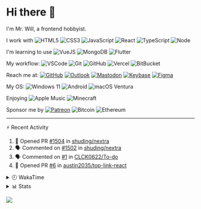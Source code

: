 # Hi there 👋

I'm Mr. Will, a frontend hobbyist.

I work with ![HTML5](https://img.shields.io/badge/HTML5-E34F26.svg?logo=html5&logoColor=white) ![CSS3](https://img.shields.io/badge/CSS3-1572B6.svg?logo=css3&logoColor=white) ![JavaScript](https://img.shields.io/badge/JavaScript-F7DF1E.svg?logo=javascript&logoColor=black) ![React](https://img.shields.io/badge/React-20232a.svg?logo=react&logoColor=61DAFB) ![TypeScript](https://img.shields.io/badge/TypeScript-007ACC.svg?logo=typescript&logoColor=white) ![Node](https://img.shields.io/badge/Node.js-43853D.svg?logo=node.js&logoColor=white)

I'm learning to use ![VueJS](https://img.shields.io/badge/Vue.js-35495e.svg?logo=vue.js&logoColor=4FC08D) ![MongoDB](https://img.shields.io/badge/MongoDB-4ea94b.svg?logo=mongodb&logoColor=white) ![Flutter](https://img.shields.io/badge/Flutter-02569B.svg?logo=flutter&logoColor=white)

My workflow: ![VSCode](https://img.shields.io/badge/VS%20Code-007ACC?logo=visual-studio-code&logoColor=white) ![Git](https://img.shields.io/badge/Git-black?logo=git) ![GitHub](https://img.shields.io/badge/GitHub-181717.svg?logo=github&logoColor=white) ![Vercel](https://img.shields.io/badge/Vercel-333?logo=vercel) ![BitBucket](https://img.shields.io/badge/BitBucket-darkblue?logo=bitbucket)

Reach me at: [![GitHub](https://img.shields.io/badge/GitHub-MrWillCom-181717.svg?logo=github&logoColor=white)](https://github.com/MrWillCom) [![Outlook](https://img.shields.io/badge/Outlook-mr.will.com%40outlook.com-0078D4?logo=microsoft-outlook&logoColor=white)](mailto:mr.will.com@outlook.com) [![Mastodon](https://img.shields.io/badge/Mastodon-@MrWillCom@noc.social-3088D4?logo=mastodon&logoColor=white)](https://noc.social/@MrWillCom) [![Keybase](https://img.shields.io/badge/Keybase-mrwillcom-33A0FF?logo=keybase&logoColor=white)](https://keybase.io/mrwillcom) [![Figma](https://img.shields.io/badge/Figma-MrWillCom-F24E1E?logo=figma&logoColor=white)](https://figma.com/@MrWillCom)

My OS: ![Windows 11](https://img.shields.io/badge/Windows%2011-0078D6?logo=microsoft&logoColor=white) ![Android](https://img.shields.io/badge/Android-3DDC84?logo=android&logoColor=white) ![macOS Ventura](https://img.shields.io/badge/macOS%20Ventura-242524?logo=apple&logoColor=white)

Enjoying ![Apple Music](https://img.shields.io/badge/-Apple%20Music-FA243C.svg?logo=apple-music&logoColor=white) ![Minecraft](https://img.shields.io/badge/Minecraft-JE%201.19.2-62B47A.svg?logo=mojang-studios&logoColor=white)

Sponsor me by [![Patreon](https://img.shields.io/badge/Patreon-MrWillCom-F96854.svg?logo=patreon&logoColor=white)](https://www.patreon.com/MrWillCom) ![Bitcoin](https://img.shields.io/badge/Bitcoin-bc1qd8w0qdjdj8gy6nr4cwvfywsv7w7ysqzwdf7sm5-000000.svg?logo=bitcoin&logoColor=white) ![Ethereum](https://img.shields.io/badge/Ethereum-0x44Baea5016C461aA838ff9B369A60246A9a540Eb-3C3C3D.svg?logo=ethereum&logoColor=white)

---

⚡ Recent Activity

<!--START_SECTION:activity-->
1. 💪 Opened PR [#1504](https://github.com/shuding/nextra/pull/1504) in [shuding/nextra](https://github.com/shuding/nextra)
2. 🗣 Commented on [#1502](https://github.com/shuding/nextra/issues/1502) in [shuding/nextra](https://github.com/shuding/nextra)
3. 🗣 Commented on [#1](https://github.com/CLCK0622/To-do/issues/1) in [CLCK0622/To-do](https://github.com/CLCK0622/To-do)
4. 💪 Opened PR [#6](https://github.com/austin2035/top-link-react/pull/6) in [austin2035/top-link-react](https://github.com/austin2035/top-link-react)
<!--END_SECTION:activity-->

<details>
<summary>🕗 WakaTime</summary>

<!--START_SECTION:waka-->
![Code Time](http://img.shields.io/badge/Code%20Time-313%20hrs%2032%20mins-blue)

**I'm an Early 🐤** 

```text
🌞 Morning      114 commits       ████░░░░░░░░░░░░░░░░░░░░░   17.01 % 
🌆 Daytime      254 commits       █████████░░░░░░░░░░░░░░░░   37.91 % 
🌃 Evening      287 commits       ██████████░░░░░░░░░░░░░░░   42.84 % 
🌙 Night         15 commits       ░░░░░░░░░░░░░░░░░░░░░░░░░   02.24 % 

```
📅 **I'm Most Productive on Wednesday** 

```text
Monday          81 commits       ███░░░░░░░░░░░░░░░░░░░░░░   12.09 % 
Tuesday        112 commits       ████░░░░░░░░░░░░░░░░░░░░░   16.72 % 
Wednesday      126 commits       ████░░░░░░░░░░░░░░░░░░░░░   18.81 % 
Thursday        93 commits       ███░░░░░░░░░░░░░░░░░░░░░░   13.88 % 
Friday          65 commits       ██░░░░░░░░░░░░░░░░░░░░░░░   09.70 % 
Saturday       104 commits       ████░░░░░░░░░░░░░░░░░░░░░   15.52 % 
Sunday          89 commits       ███░░░░░░░░░░░░░░░░░░░░░░   13.28 % 

```


📊 **This Week I Spent My Time On** 

```text
⌚︎ Time Zone: Asia/Shanghai

💬 Programming Languages: 
Markdown                 3 hrs 19 mins       ███████░░░░░░░░░░░░░░░░░░   28.23 % 
SCSS                     2 hrs 50 mins       ██████░░░░░░░░░░░░░░░░░░░   24.07 % 
JavaScript               2 hrs 40 mins       █████░░░░░░░░░░░░░░░░░░░░   22.69 % 
TypeScript               1 hr 24 mins        ███░░░░░░░░░░░░░░░░░░░░░░   11.93 % 
Other                    32 mins             █░░░░░░░░░░░░░░░░░░░░░░░░   04.60 % 

🔥 Editors: 
VS Code                  11 hrs 48 mins      █████████████████████████   100.00 % 

💻 Operating System: 
Windows                  10 hrs 36 mins      ██████████████████████░░░   89.85 % 
Mac                      1 hr 11 mins        ██░░░░░░░░░░░░░░░░░░░░░░░   10.15 % 

```

**I Mostly Code in JavaScript** 

```text
JavaScript               19 repos            █████████████░░░░░░░░░░░░   52.78 % 
CSS                      6 repos             ████░░░░░░░░░░░░░░░░░░░░░   16.67 % 
C++                      3 repos             ██░░░░░░░░░░░░░░░░░░░░░░░   08.33 % 
TypeScript               3 repos             ██░░░░░░░░░░░░░░░░░░░░░░░   08.33 % 
SCSS                     2 repos             █░░░░░░░░░░░░░░░░░░░░░░░░   05.56 % 

```



 Last Updated on 14/02/2023 18:41:53 UTC
<!--END_SECTION:waka-->

</details>

<details>
  <summary>📊 Stats</summary>
  <img src="https://github-readme-stats.vercel.app/api?username=MrWillCom&hide_title=true&show_icons=true&count_private=true&include_all_commits=true" alt="Stats">
  <img src="https://api.githubtrends.io/user/svg/MrWillCom/langs?time_range=one_year&loc_metric=changed&compact=True&theme=classic" alt="Most used languages">
</details>

![](https://hit.yhype.me/github/profile?user_id=47271684)
